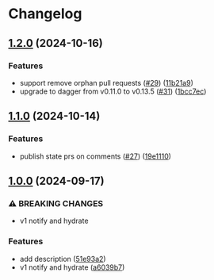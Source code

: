 # Changelog

## [1.2.0](https://github.com/prefapp/daggerverse/compare/notify-and-hydrate-state-v1.1.0...notify-and-hydrate-state-v1.2.0) (2024-10-16)


### Features

* support remove orphan pull requests ([#29](https://github.com/prefapp/daggerverse/issues/29)) ([11b21a9](https://github.com/prefapp/daggerverse/commit/11b21a907a819ffdc91cdd6a5da9b5ada338cf7b))
* upgrade to dagger from v0.11.0 to  v0.13.5 ([#31](https://github.com/prefapp/daggerverse/issues/31)) ([1bcc7ec](https://github.com/prefapp/daggerverse/commit/1bcc7ec92ed650b96df526647c9bbd437d4e1bde))

## [1.1.0](https://github.com/prefapp/daggerverse/compare/notify-and-hydrate-state-v1.0.0...notify-and-hydrate-state-v1.1.0) (2024-10-14)


### Features

* publish state prs on comments ([#27](https://github.com/prefapp/daggerverse/issues/27)) ([19e1110](https://github.com/prefapp/daggerverse/commit/19e11108603331c9e83972d843603493b48a27bc))

## [1.0.0](https://github.com/prefapp/daggerverse/compare/notify-and-hydrate-state-v0.1.0...notify-and-hydrate-state-v1.0.0) (2024-09-17)


### ⚠ BREAKING CHANGES

* v1 notify and hydrate

### Features

* add description ([51e93a2](https://github.com/prefapp/daggerverse/commit/51e93a2cc4ad2a03be92818443b0d6ac04be4dcc))
* v1 notify and hydrate ([a6039b7](https://github.com/prefapp/daggerverse/commit/a6039b7ebfc6a44d55f23bda53d46d444d7ae12b))
